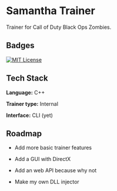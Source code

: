 
# Samantha Trainer

Trainer for Call of Duty Black Ops Zombies.


## Badges
[![MIT License](https://img.shields.io/badge/License-MIT-green.svg)](https://choosealicense.com/licenses/mit/)

## Tech Stack

**Language:** C++

**Trainer type:** Internal

**Interface:** CLI (yet)


## Roadmap

- Add more basic trainer features

- Add a GUI with DirectX

- Add an web API because why not

- Make my own DLL injector
